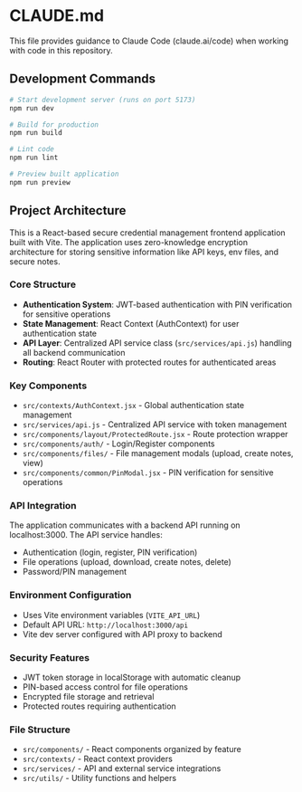 # CLAUDE.md

This file provides guidance to Claude Code (claude.ai/code) when working with code in this repository.

## Development Commands

```bash
# Start development server (runs on port 5173)
npm run dev

# Build for production
npm run build

# Lint code
npm run lint

# Preview built application
npm run preview
```

## Project Architecture

This is a React-based secure credential management frontend application built with Vite. The application uses zero-knowledge encryption architecture for storing sensitive information like API keys, env files, and secure notes.

### Core Structure

- **Authentication System**: JWT-based authentication with PIN verification for sensitive operations
- **State Management**: React Context (AuthContext) for user authentication state
- **API Layer**: Centralized API service class (`src/services/api.js`) handling all backend communication
- **Routing**: React Router with protected routes for authenticated areas

### Key Components

- `src/contexts/AuthContext.jsx` - Global authentication state management
- `src/services/api.js` - Centralized API service with token management
- `src/components/layout/ProtectedRoute.jsx` - Route protection wrapper
- `src/components/auth/` - Login/Register components
- `src/components/files/` - File management modals (upload, create notes, view)
- `src/components/common/PinModal.jsx` - PIN verification for sensitive operations

### API Integration

The application communicates with a backend API running on localhost:3000. The API service handles:
- Authentication (login, register, PIN verification)
- File operations (upload, download, create notes, delete)
- Password/PIN management

### Environment Configuration

- Uses Vite environment variables (`VITE_API_URL`)
- Default API URL: `http://localhost:3000/api`
- Vite dev server configured with API proxy to backend

### Security Features

- JWT token storage in localStorage with automatic cleanup
- PIN-based access control for file operations
- Encrypted file storage and retrieval
- Protected routes requiring authentication

### File Structure

- `src/components/` - React components organized by feature
- `src/contexts/` - React context providers
- `src/services/` - API and external service integrations
- `src/utils/` - Utility functions and helpers